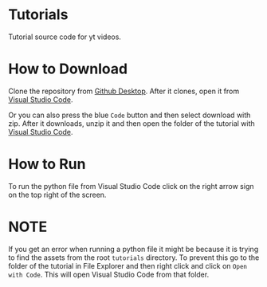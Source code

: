 # Tutorials
 Tutorial source code for yt videos.

# How to Download
 Clone the repository from [Github Desktop](https://desktop.github.com/). After it clones, open it from [Visual Studio Code](https://code.visualstudio.com/).
 
 Or you can also press the blue `Code` button and then select download with zip. After it downloads, unzip it and then open the folder of the tutorial with [Visual Studio Code](https://code.visualstudio.com/).

# How to Run
 To run the python file from Visual Studio Code click on the right arrow sign on the top right of the screen.

# NOTE 
If you get an error when running a python file it might be because it is trying to find the assets from the root `tutorials` directory. To prevent this go to the folder of the tutorial in File Explorer and then right click and click on `Open with Code`. This will open Visual Studio Code from that folder. 
